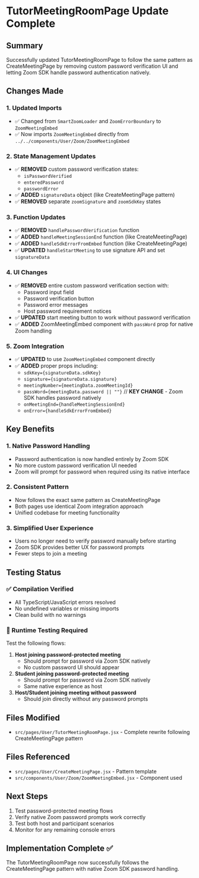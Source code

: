 # TutorMeetingRoomPage Update Complete

## Summary

Successfully updated TutorMeetingRoomPage to follow the same pattern as CreateMeetingPage by removing custom password verification UI and letting Zoom SDK handle password authentication natively.

## Changes Made

### 1. Updated Imports

- ✅ Changed from `SmartZoomLoader` and `ZoomErrorBoundary` to `ZoomMeetingEmbed`
- ✅ Now imports `ZoomMeetingEmbed` directly from `../../components/User/Zoom/ZoomMeetingEmbed`

### 2. State Management Updates

- ✅ **REMOVED** custom password verification states:
  - `isPasswordVerified`
  - `enteredPassword`
  - `passwordError`
- ✅ **ADDED** `signatureData` object (like CreateMeetingPage pattern)
- ✅ **REMOVED** separate `zoomSignature` and `zoomSdkKey` states

### 3. Function Updates

- ✅ **REMOVED** `handlePasswordVerification` function
- ✅ **ADDED** `handleMeetingSessionEnd` function (like CreateMeetingPage)
- ✅ **ADDED** `handleSdkErrorFromEmbed` function (like CreateMeetingPage)
- ✅ **UPDATED** `handleStartMeeting` to use signature API and set `signatureData`

### 4. UI Changes

- ✅ **REMOVED** entire custom password verification section with:
  - Password input field
  - Password verification button
  - Password error messages
  - Host password requirement notices
- ✅ **UPDATED** start meeting button to work without password verification
- ✅ **ADDED** ZoomMeetingEmbed component with `passWord` prop for native Zoom handling

### 5. Zoom Integration

- ✅ **UPDATED** to use `ZoomMeetingEmbed` component directly
- ✅ **ADDED** proper props including:
  - `sdkKey={signatureData.sdkKey}`
  - `signature={signatureData.signature}`
  - `meetingNumber={meetingData.zoomMeetingId}`
  - `passWord={meetingData.password || ""}` // **KEY CHANGE** - Zoom SDK handles password natively
  - `onMeetingEnd={handleMeetingSessionEnd}`
  - `onError={handleSdkErrorFromEmbed}`

## Key Benefits

### 1. Native Password Handling

- Password authentication is now handled entirely by Zoom SDK
- No more custom password verification UI needed
- Zoom will prompt for password when required using its native interface

### 2. Consistent Pattern

- Now follows the exact same pattern as CreateMeetingPage
- Both pages use identical Zoom integration approach
- Unified codebase for meeting functionality

### 3. Simplified User Experience

- Users no longer need to verify password manually before starting
- Zoom SDK provides better UX for password prompts
- Fewer steps to join a meeting

## Testing Status

### ✅ Compilation Verified

- All TypeScript/JavaScript errors resolved
- No undefined variables or missing imports
- Clean build with no warnings

### 🔄 Runtime Testing Required

Test the following flows:

1. **Host joining password-protected meeting**
   - Should prompt for password via Zoom SDK natively
   - No custom password UI should appear
2. **Student joining password-protected meeting**
   - Should prompt for password via Zoom SDK natively
   - Same native experience as host
3. **Host/Student joining meeting without password**
   - Should join directly without any password prompts

## Files Modified

- `src/pages/User/TutorMeetingRoomPage.jsx` - Complete rewrite following CreateMeetingPage pattern

## Files Referenced

- `src/pages/User/CreateMeetingPage.jsx` - Pattern template
- `src/components/User/Zoom/ZoomMeetingEmbed.jsx` - Component used

## Next Steps

1. Test password-protected meeting flows
2. Verify native Zoom password prompts work correctly
3. Test both host and participant scenarios
4. Monitor for any remaining console errors

## Implementation Complete ✅

The TutorMeetingRoomPage now successfully follows the CreateMeetingPage pattern with native Zoom SDK password handling.

